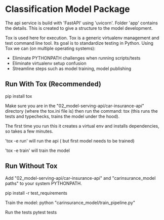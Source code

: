 # Classification Model Package
The api service is build with 'FastAPI' using 'uvicorn'.
Folder 'app' contains the details. This is created to give a structure to the model development.

Tox is used here for execution.
Tox is a generic virtualenv management and test command line tool. Its goal is to standardize testing in Python.
Using Tox we can (on multiple operating systems):
 - Eliminate PYTHONPATH challenges when running scripts/tests
 - Eliminate virtualenv setup confusion
 - Streamline steps such as model training, model publishing

## Run With Tox (Recommended)
pip install tox

Make sure you are in the "02_model-serving-api/car-insurance-api" directory (where the tox.ini file is) 
then run the command: tox (this runs the tests and typechecks, trains the model under the hood). 

The first time you run this it creates a virtual env and installs dependencies, so takes a few minutes.

'tox -e run' will run the api ( but first model needs to be trained)

'tox -e train' will train the model 

## Run Without Tox
Add "02_model-serving-api/car-insurance-api" and "carinsurance_model paths" to your system PYTHONPATH.

pip install -r test_requirements

Train the model: python "carinsurance_model/train_pipeline.py"

Run the tests pytest tests
